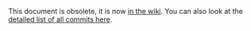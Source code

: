 
This document is obsolete, it is now [in the wiki](https://github.com/silexlabs/Silex/wiki/Change-log). You can also look at the [detailed list of all commits here](https://github.com/silexlabs/Silex/commits/master).
